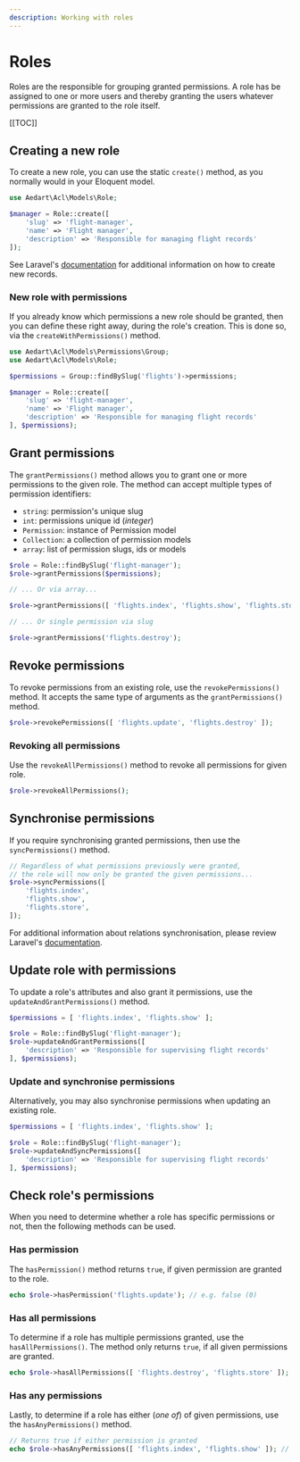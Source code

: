 ```yaml
---
description: Working with roles
---
```


# Roles

Roles are the responsible for grouping granted permissions. A role has be assigned to one or more users and thereby granting the users whatever permissions are granted to the role itself.

[[TOC]]

## Creating a new role

To create a new role, you can use the static `create()` method, as you normally would in your Eloquent model.

```php
use Aedart\Acl\Models\Role;

$manager = Role::create([
    'slug' => 'flight-manager',
    'name' => 'Flight manager',
    'description' => 'Responsible for managing flight records'
]);
```

See Laravel's [documentation](https://laravel.com/docs/12.x/eloquent#inserting-and-updating-models) for additional information on how to create new records.

### New role with permissions

If you already know which permissions a new role should be granted, then you can define these right away, during the role's creation.
This is done so, via the `createWithPermissions()` method.

```php
use Aedart\Acl\Models\Permissions\Group;
use Aedart\Acl\Models\Role; 

$permissions = Group::findBySlug('flights')->permissions;

$manager = Role::create([
    'slug' => 'flight-manager',
    'name' => 'Flight manager',
    'description' => 'Responsible for managing flight records'
], $permissions);
```

## Grant permissions

The `grantPermissions()` method allows you to grant one or more permissions to the given role.
The method can accept multiple types of permission identifiers:

* `string`: permission's unique slug
* `int`: permissions unique id (_integer_)
* `Permission`: instance of Permission model
* `Collection`: a collection of permission models
* `array`: list of permission slugs, ids or models

```php
$role = Role::findBySlug('flight-manager');
$role->grantPermissions($permissions);

// ... Or via array...

$role->grantPermissions([ 'flights.index', 'flights.show', 'flights.store' ]);

// ... Or single permission via slug

$role->grantPermissions('flights.destroy');
```

## Revoke permissions

To revoke permissions from an existing role, use the `revokePermissions()` method.
It accepts the same type of arguments as the `grantPermissions()` method.

```php
$role->revokePermissions([ 'flights.update', 'flights.destroy' ]);
```

### Revoking all permissions

Use the `revokeAllPermissions()` method to revoke all permissions for given role.

```php
$role->revokeAllPermissions();
```

## Synchronise permissions

If you require synchronising granted permissions, then use the `syncPermissions()` method. 

```php
// Regardless of what permissions previously were granted,
// the role will now only be granted the given permissions...
$role->syncPermissions([
    'flights.index',
    'flights.show',
    'flights.store',
]);
```

For additional information about relations synchronisation, please review Laravel's [documentation](https://laravel.com/docs/12.x/eloquent-relationships#syncing-associations).

## Update role with permissions

To update a role's attributes and also grant it permissions, use the `updateAndGrantPermissions()` method.

```php
$permissions = [ 'flights.index', 'flights.show' ];

$role = Role::findBySlug('flight-manager');
$role->updateAndGrantPermissions([
    'description' => 'Responsible for supervising flight records'
], $permissions);
```

### Update and synchronise permissions

Alternatively, you may also synchronise permissions when updating an existing role.

```php
$permissions = [ 'flights.index', 'flights.show' ];

$role = Role::findBySlug('flight-manager');
$role->updateAndSyncPermissions([
    'description' => 'Responsible for supervising flight records'
], $permissions);
```

## Check role's permissions

When you need to determine whether a role has specific permissions or not, then the following methods can be used.

### Has permission

The `hasPermission()` method returns `true`, if given permission are granted to the role. 

```php
echo $role->hasPermission('flights.update'); // e.g. false (0)
```

### Has all permissions

To determine if a role has multiple permissions granted, use the `hasAllPermissions()`.
The method only returns `true`, if all given permissions are granted.

```php
echo $role->hasAllPermissions([ 'flights.destroy', 'flights.store' ]); // e.g. true (1)
```

### Has any permissions

Lastly, to determine if a role has either (_one of_) of given permissions, use the `hasAnyPermissions()` method.

```php
// Returns true if either permission is granted
echo $role->hasAnyPermissions([ 'flights.index', 'flights.show' ]); // e.g. true (1)
```
